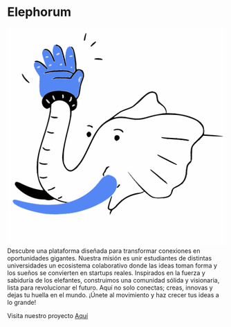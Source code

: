 # Elephorum
![Logo](./logo.svg)
Descubre una plataforma diseñada para transformar conexiones en oportunidades gigantes. Nuestra misión es unir estudiantes de distintas universidades un ecosistema colaborativo donde las ideas toman forma y los sueños se convierten en startups reales. Inspirados en la fuerza y sabiduría de los elefantes, construimos una comunidad sólida y visionaria, lista para revolucionar el futuro. Aquí no solo conectas; creas, innovas y dejas tu huella en el mundo. ¡Únete al movimiento y haz crecer tus ideas a lo grande!

Visita nuestro proyecto [Aquí](https://elephorum.lat/)
